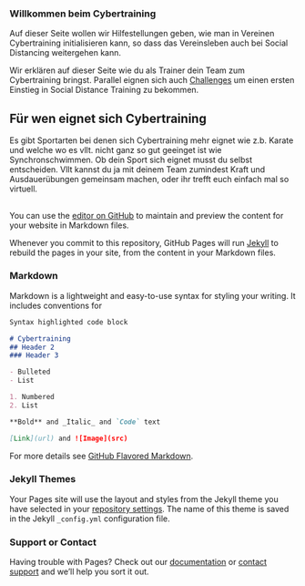 ### Willkommen beim Cybertraining

Auf dieser Seite wollen wir Hilfestellungen geben, wie man in Vereinen Cybertraining initialisieren kann, so dass das Vereinsleben auch bei Social Distancing weitergehen kann. 

Wir erklären auf dieser Seite wie du als Trainer dein Team zum Cybertraining bringst.
Parallel eignen sich auch [Challenges](https://phimichel.github.io/ZusammenAlleinChallenges/index.html) um einen ersten Einstieg in Social Distance Training zu bekommen.

## Für wen eignet sich Cybertraining
Es gibt Sportarten bei denen sich Cybertraining mehr eignet wie z.b. Karate und welche wo es vllt. nicht ganz so gut geeinget ist wie Synchronschwimmen.
Ob dein Sport sich eignet musst du selbst entscheiden. Vllt kannst du ja mit deinem Team zumindest Kraft und Ausdauerübungen gemeinsam machen, oder ihr trefft euch einfach mal so virtuell.

##


You can use the [editor on GitHub](https://github.com/lutzkohl/Cybertraining/edit/master/README.md) to maintain and preview the content for your website in Markdown files.

Whenever you commit to this repository, GitHub Pages will run [Jekyll](https://jekyllrb.com/) to rebuild the pages in your site, from the content in your Markdown files.

### Markdown

Markdown is a lightweight and easy-to-use syntax for styling your writing. It includes conventions for

```markdown
Syntax highlighted code block

# Cybertraining
## Header 2
### Header 3

- Bulleted
- List

1. Numbered
2. List

**Bold** and _Italic_ and `Code` text

[Link](url) and ![Image](src)
```

For more details see [GitHub Flavored Markdown](https://guides.github.com/features/mastering-markdown/).

### Jekyll Themes

Your Pages site will use the layout and styles from the Jekyll theme you have selected in your [repository settings](https://github.com/lutzkohl/Cybertraining/settings). The name of this theme is saved in the Jekyll `_config.yml` configuration file.

### Support or Contact

Having trouble with Pages? Check out our [documentation](https://help.github.com/categories/github-pages-basics/) or [contact support](https://github.com/contact) and we’ll help you sort it out.
